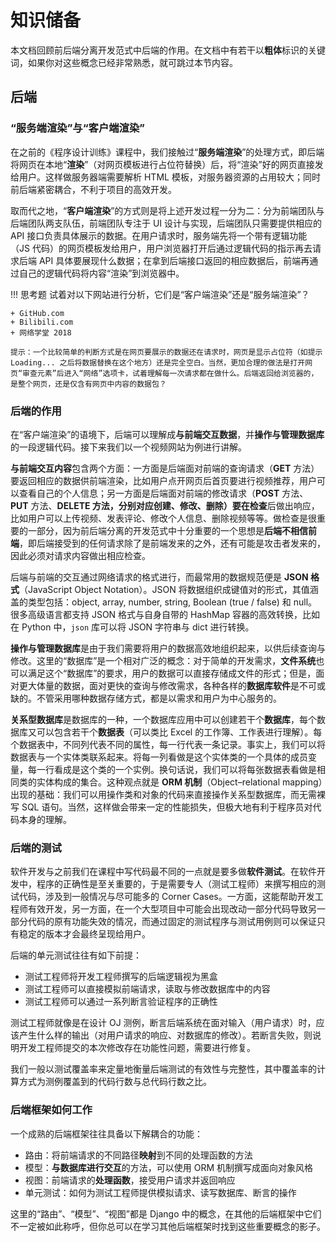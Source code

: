 # 知识储备

本文档回顾前后端分离开发范式中后端的作用。在文档中有若干以**粗体**标识的关键词，如果你对这些概念已经非常熟悉，就可跳过本节内容。



## 后端

### “服务端渲染”与“客户端渲染”

在之前的《程序设计训练》课程中，我们接触过“**服务端渲染**”的处理方式，即后端将网页在本地“**渲染**”（对网页模板进行占位符替换）后，将“渲染”好的网页直接发给用户。这样做服务器端需要解析 HTML 模板，对服务器资源的占用较大；同时前后端紧密耦合，不利于项目的高效开发。

取而代之地，“**客户端渲染**”的方式则是将上述开发过程一分为二：分为前端团队与后端团队两支队伍，前端团队专注于 UI 设计与实现，后端团队只需要提供相应的 API 接口负责具体展示的数据。在用户请求时，服务端先将一个带有逻辑功能（JS 代码）的网页模板发给用户，用户浏览器打开后通过逻辑代码的指示再去请求后端 API 具体要展现什么数据；在拿到后端接口返回的相应数据后，前端再通过自己的逻辑代码将内容“渲染”到浏览器中。

!!! 思考题
    试着对以下网站进行分析，它们是“客户端渲染”还是“服务端渲染”？
    
    + GitHub.com
    + Bilibili.com
    + 网络学堂 2018
    
    提示：一个比较简单的判断方式是在网页要展示的数据还在请求时，网页是显示占位符（如提示 Loading... 之后将数据替换在这个地方）还是完全空白。当然，更加合理的做法是打开网页“审查元素”后进入“网络”选项卡，试着理解每一次请求都在做什么。后端返回给浏览器的，是整个网页，还是仅含有网页中内容的数据包？



### 后端的作用

在“客户端渲染”的语境下，后端可以理解成**与前端交互数据**，并**操作与管理数据库**的一段逻辑代码。接下来我们以一个视频网站为例进行讲解。

**与前端交互内容**包含两个方面：一方面是后端面对前端的查询请求（**GET** 方法）要返回相应的数据供前端渲染，比如用户点开网页后首页要进行视频推荐，用户可以查看自己的个人信息；另一方面是后端面对前端的修改请求（**POST** 方法、**PUT** 方法、**DELETE **方法，分别对应创建、修改、删除）要在**检查**后做出响应，比如用户可以上传视频、发表评论、修改个人信息、删除视频等等。做检查是很重要的一部分，因为前后端分离的开发范式中十分重要的一个思想是**后端不相信前端**，即后端接受到的任何请求除了是前端发来的之外，还有可能是攻击者发来的，因此必须对请求内容做出相应检查。

后端与前端的交互通过网络请求的格式进行，而最常用的数据规范便是 **JSON 格式**（JavaScript Object Notation）。JSON 将数据组织成键值对的形式，其值涵盖的类型包括：object, array, number, string, Boolean (true / false) 和 null。很多高级语言都支持 JSON 格式与自身自带的 HashMap 容器的高效转换，比如在 Python 中，`json` 库可以将 JSON 字符串与 dict 进行转换。

**操作与管理数据库**是由于我们需要将用户的数据高效地组织起来，以供后续查询与修改。这里的“数据库”是一个相对广泛的概念：对于简单的开发需求，**文件系统**也可以满足这个“数据库”的要求，用户的数据可以直接存储成文件的形式；但是，面对更大体量的数据，面对更快的查询与修改需求，各种各样的**数据库软件**是不可或缺的。不管采用哪种数据存储方式，都是以需求和用户为中心服务的。

**关系型数据库**是数据库的一种，一个数据库应用中可以创建若干个**数据库**，每个数据库又可以包含若干个**数据表**（可以类比 Excel 的工作簿、工作表进行理解）。每个数据表中，不同列代表不同的属性，每一行代表一条记录。事实上，我们可以将数据表与一个实体类联系起来。将每一列看做是这个实体类的一个具体的成员变量，每一行看成是这个类的一个实例。换句话说，我们可以将每张数据表看做是相同类的实体构成的集合。这种观点就是 **ORM 机制**（Object–relational mapping）出现的基础：我们可以用操作类和对象的代码来直接操作关系型数据库，而无需裸写 SQL 语句。当然，这样做会带来一定的性能损失，但极大地有利于程序员对代码本身的理解。



### 后端的测试

软件开发与之前我们在课程中写代码最不同的一点就是要多做**软件测试**。在软件开发中，程序的正确性是至关重要的，于是需要专人（测试工程师）来撰写相应的测试代码，涉及到一般情况与尽可能多的 Corner Cases。一方面，这能帮助开发工程师有效开发，另一方面，在一个大型项目中可能会出现改动一部分代码导致另一部分代码的原有功能失效的情况，而通过固定的测试程序与测试用例则可以保证只有稳定的版本才会最终呈现给用户。

后端的单元测试往往有如下前提：

+ 测试工程师将开发工程师撰写的后端逻辑视为黑盒
+ 测试工程师可以直接模拟前端请求，读取与修改数据库中的内容
+ 测试工程师可以通过一系列断言验证程序的正确性

测试工程师就像是在设计 OJ 测例，断言后端系统在面对输入（用户请求）时，应该产生什么样的输出（对用户请求的响应、对数据库的修改）。若断言失败，则说明开发工程师提交的本次修改存在功能性问题，需要进行修复。

我们一般以测试覆盖率来定量地衡量后端测试的有效性与完整性，其中覆盖率的计算方式为测例覆盖到的代码行数与总代码行数之比。



### 后端框架如何工作

一个成熟的后端框架往往具备以下解耦合的功能：

+ 路由：将前端请求的不同路径**映射**到不同的处理函数的方法
+ 模型：**与数据库进行交互**的方法，可以使用 ORM 机制撰写成面向对象风格
+ 视图：前端请求的**处理函数**，接受用户请求并返回响应
+ 单元测试：如何为测试工程师提供模拟请求、读写数据库、断言的操作

这里的“路由”、“模型”、“视图”都是 Django 中的概念，在其他的后端框架中它们不一定被如此称呼，但你总可以在学习其他后端框架时找到这些重要概念的影子。



